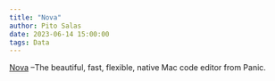 ```yaml
---
title: "Nova"
author: Pito Salas
date: 2023-06-14 15:00:00
tags: Data
---
```



[ Nova](<https://nova.app/>) –The beautiful, fast, flexible, native Mac code
editor from Panic.



